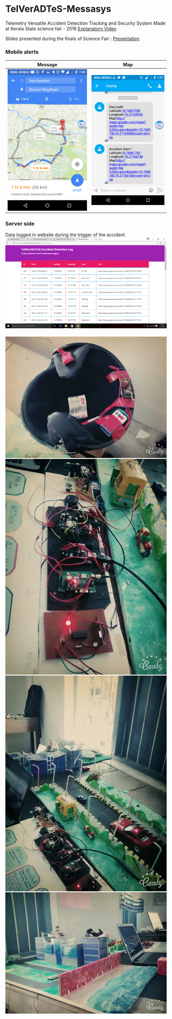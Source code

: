 # TelVerADTeS-Messasys
Telemetry Versatile Accident Detection Tracking and Security System
Made at Kerala State science fair - 2016
[Explanatory Video](https://youtu.be/OGND_H8eRt8)

Slides presented during the finals of Science Fair : [Presentation](https://1drv.ms/p/s!Aq-DyTr99HaAk2crJtKx3gDixQxV?e=LznPZ4)
### Mobile alerts
Message             |  Map
:-------------------------:|:-------------------------:
![](images/map.png)  |  ![](images/message.png)
### Server side
Data logged in website during the trigger of the accident
![preview website](images/track.png)
###
![preview website](images/helmet.jpg)
![preview website](images/setup_one.jpg)
![preview website](images/setup_two.jpg)
![preview website](images/setup_three.jpg)
